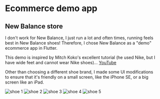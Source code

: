 # Ecommerce demo app
## New Balance store

I don't work for New Balance, I just run a lot and often times, running feels best in New Balance shoes! Therefore, I chose New Balance as a "demo" ecommerce app in Flutter.

This demo is inspired by Mitch Koko's excellent tutorial (he used Nike, but I have wide feet and cannot wear Nike shoes)... [YouTube](https://www.youtube.com/watch?v=HQ_ytw58tC4)

Other than choosing a different shoe brand, I made some UI modifications to ensure that it's friendly on a small screen, like the iPhone SE, or a big screen like an iPad.

![shoe 1](https://www.dropbox.com/scl/fi/e8sf1x55raqom0uh6g6wl/shoeStore1.png?rlkey=5zy257zme5hv67qjky42ty0qh&st=xs9yrk1k&raw=1)
![shoe 2](https://www.dropbox.com/scl/fi/pfhgey36wmc7udmummt51/shoeStore2.png?rlkey=db9hq3shxsoot1uqd6bmibspf&st=1ud2osmx&raw=1)
![shoe 3](https://www.dropbox.com/scl/fi/w7rosafou2kktsrn0bpux/shoeStore3.png?rlkey=mmdrebhb4ma2ue4rsgneesz6x&st=36qaf590&raw=1)
![shoe 4](https://www.dropbox.com/scl/fi/5nt68mhnzs9fgxwd98lrh/shoeStore4.png?rlkey=5lteryyogi6bwdf28xrf21inm&st=u9v5p1zc&raw=1)
![shoe 5](https://www.dropbox.com/scl/fi/zwi3hrksl63wgw5bq5s1t/shoeStore5.png?rlkey=dqdp2ao6v0l8mlm2vgy9qrrw7&st=wouyc52g&raw=1)

